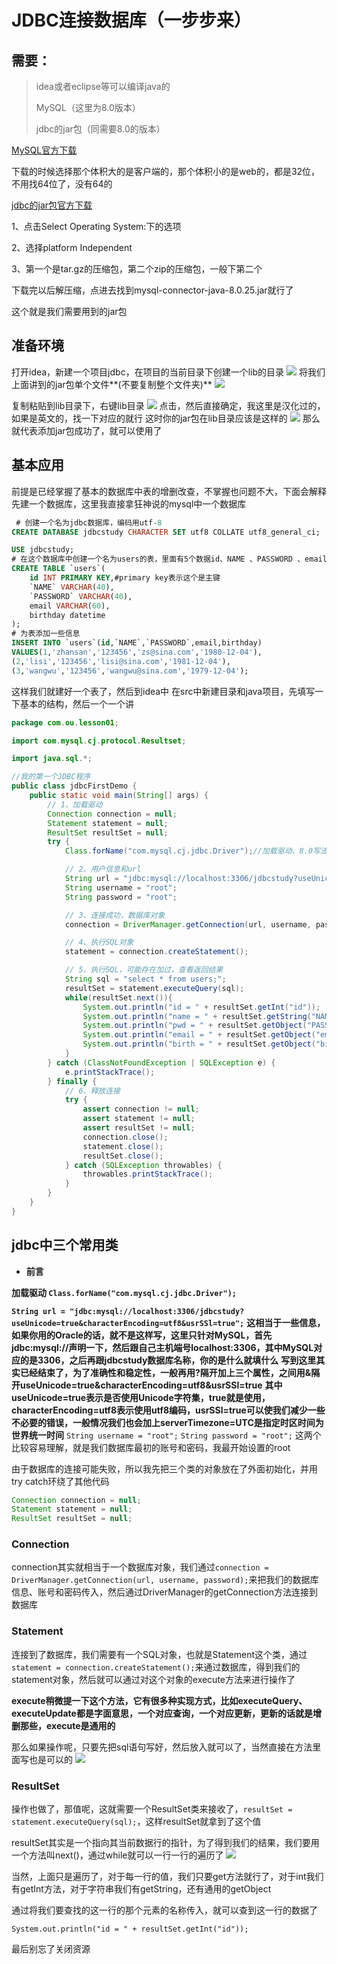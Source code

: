 # JDBC连接数据库（一步步来）

## 需要：

>  idea或者eclipse等可以编译java的
>
>  MySQL（这里为8.0版本）
>
>  jdbc的jar包（同需要8.0的版本）

[MySQL官方下载](https://dev.mysql.com/downloads/installer/)

下载的时候选择那个体积大的是客户端的，那个体积小的是web的，都是32位，不用找64位了，没有64的

[jdbc的jar包官方下载](https://dev.mysql.com/downloads/connector/j/)

1、点击Select Operating System:下的选项

2、选择platform Independent

3、第一个是tar.gz的压缩包，第二个zip的压缩包，一般下第二个

下载完以后解压缩，点进去找到mysql-connector-java-8.0.25.jar就行了

这个就是我们需要用到的jar包

## 准备环境

打开idea，新建一个项目jdbc，在项目的当前目录下创建一个lib的目录
![](https://img2020.cnblogs.com/blog/2449877/202108/2449877-20210813162557697-65496817.png)
将我们上面讲到的jar包单个文件**(不要复制整个文件夹)**
![](https://img2020.cnblogs.com/blog/2449877/202108/2449877-20210813162852660-1217445962.png)

复制粘贴到lib目录下，右键lib目录
![](https://img2020.cnblogs.com/blog/2449877/202108/2449877-20210813163002008-1058192711.png)
点击，然后直接确定，我这里是汉化过的，如果是英文的，找一下对应的就行
这时你的jar包在lib目录应该是这样的
![](https://img2020.cnblogs.com/blog/2449877/202108/2449877-20210813163104582-1387196979.png)
那么就代表添加jar包成功了，就可以使用了
## 基本应用
前提是已经掌握了基本的数据库中表的增删改查，不掌握也问题不大，下面会解释
先建一个数据库，这里我直接拿狂神说的mysql中一个数据库
```sql
 # 创建一个名为jdbc数据库，编码用utf-8
CREATE DATABASE jdbcstudy CHARACTER SET utf8 COLLATE utf8_general_ci;

USE jdbcstudy;
# 在这个数据库中创建一个名为users的表，里面有5个数据id、NAME 、PASSWORD 、email 、birthday 
CREATE TABLE `users`(
	id INT PRIMARY KEY,#primary key表示这个是主键
	`NAME` VARCHAR(40),
	`PASSWORD` VARCHAR(40),
	email VARCHAR(60),
	birthday datetime
);
# 为表添加一些信息
INSERT INTO `users`(id,`NAME`,`PASSWORD`,email,birthday)
VALUES(1,'zhansan','123456','zs@sina.com','1980-12-04'),
(2,'lisi','123456','lisi@sina.com','1981-12-04'),
(3,'wangwu','123456','wangwu@sina.com','1979-12-04');
```
这样我们就建好一个表了，然后到idea中
在src中新建目录和java项目，先填写一下基本的结构，然后一个一个讲
```java
package com.ou.lesson01;

import com.mysql.cj.protocol.Resultset;

import java.sql.*;

//我的第一个JDBC程序
public class jdbcFirstDemo {
    public static void main(String[] args) {
        // 1、加载驱动
        Connection connection = null;
        Statement statement = null;
        ResultSet resultSet = null;
        try {
            Class.forName("com.mysql.cj.jdbc.Driver");//加载驱动、8.0写法，如果是5.0就不用写cj

            // 2、用户信息和url
            String url = "jdbc:mysql://localhost:3306/jdbcstudy?useUnicode=true&characterEncoding=utf8&usrSSl=true";
            String username = "root";
            String password = "root";

            // 3、连接成功，数据库对象
            connection = DriverManager.getConnection(url, username, password);

            // 4、执行SQL对象
            statement = connection.createStatement();

            // 5、执行SQL，可能存在加过，查看返回结果
            String sql = "select * from users;";
            resultSet = statement.executeQuery(sql);
            while(resultSet.next()){
                System.out.println("id = " + resultSet.getInt("id"));
                System.out.println("name = " + resultSet.getString("NAME"));
                System.out.println("pwd = " + resultSet.getObject("PASSWORD"));
                System.out.println("email = " + resultSet.getObject("email"));
                System.out.println("birth = " + resultSet.getObject("birthday"));
            }
        } catch (ClassNotFoundException | SQLException e) {
            e.printStackTrace();
        } finally {
            // 6、释放连接
            try {
                assert connection != null;
                assert statement != null;
                assert resultSet != null;
                connection.close();
                statement.close();
                resultSet.close();
            } catch (SQLException throwables) {
                throwables.printStackTrace();
            }
        }
    }
}
```

## jdbc中三个常用类
- **前言**

**加载驱动 `Class.forName("com.mysql.cj.jdbc.Driver");`**

**`String url = "jdbc:mysql://localhost:3306/jdbcstudy?useUnicode=true&characterEncoding=utf8&usrSSl=true";`**
**这相当于一些信息，如果你用的Oracle的话，就不是这样写，这里只针对MySQL，首先jdbc:mysql://声明一下，然后跟自己主机端号localhost:3306，其中MySQL对应的是3306，之后再跟jdbcstudy数据库名称，你的是什么就填什么**
**写到这里其实已经结束了，为了准确性和稳定性，一般再用?隔开加上三个属性，之间用&隔开useUnicode=true&characterEncoding=utf8&usrSSl=true**
**其中useUnicode=true表示是否使用Unicode字符集，true就是使用，characterEncoding=utf8表示使用utf8编码，usrSSl=true可以使我们减少一些不必要的错误，一般情况我们也会加上serverTimezone=UTC是指定时区时间为世界统一时间**
`String username = "root";`
`String password = "root";`
这两个比较容易理解，就是我们数据库最初的账号和密码，我最开始设置的root

由于数据库的连接可能失败，所以我先把三个类的对象放在了外面初始化，并用try catch环绕了其他代码
```java
Connection connection = null;
Statement statement = null;
ResultSet resultSet = null;
```

### Connection
connection其实就相当于一个数据库对象，我们通过`connection = DriverManager.getConnection(url, username, password);`来把我们的数据库信息、账号和密码传入，然后通过DriverManager的getConnection方法连接到数据库
### Statement

连接到了数据库，我们需要有一个SQL对象，也就是Statement这个类，通过`statement = connection.createStatement();`来通过数据库，得到我们的statement对象，然后就可以通过对这个对象的execute方法来进行操作了

**execute稍微提一下这个方法，它有很多种实现方式，比如executeQuery、executeUpdate都是字面意思，一个对应查询，一个对应更新，更新的话就是增删那些，execute是通用的**

那么如果操作呢，只要先把sql语句写好，然后放入就可以了，当然直接在方法里面写也是可以的
![](https://img2020.cnblogs.com/blog/2449877/202108/2449877-20210813170032267-172257918.png)


### ResultSet
操作也做了，那值呢，这就需要一个ResultSet类来接收了，`resultSet = statement.executeQuery(sql);`，这样resultSet就拿到了这个值

resultSet其实是一个指向其当前数据行的指针，为了得到我们的结果，我们要用一个方法叫next()，通过while就可以一行一行的遍历了
![](https://img2020.cnblogs.com/blog/2449877/202108/2449877-20210813170240294-7572520.png)

当然，上面只是遍历了，对于每一行的值，我们只要get方法就行了，对于int我们有getInt方法，对于字符串我们有getString，还有通用的getObject

通过将我们要查找的这一行的那个元素的名称传入，就可以查到这一行的数据了

`System.out.println("id = " + resultSet.getInt("id"));`

最后别忘了关闭资源